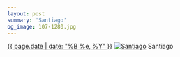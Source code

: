 ```yaml
---
layout: post
summary: 'Santiago'
og_image: 107-1280.jpg
---
```


<p>
  <time><a href="/107">{{ page.date | date: "%B %e, %Y" }}</a></time>
  <a href="/107"><img src="{{ site.assets_url }}/107-640.jpg" srcset="{{ site.assets_url }}/107-1280.jpg 1280w, {{ site.assets_url }}/107-960.jpg 960w, {{ site.assets_url }}/107-640.jpg 640w, {{ site.assets_url }}/107-320.jpg 320w" sizes="(min-width: 700px) 50vw, calc(100vw - 2rem)" alt="Santiago" /></a>
  <span>Santiago</span>
</p>
